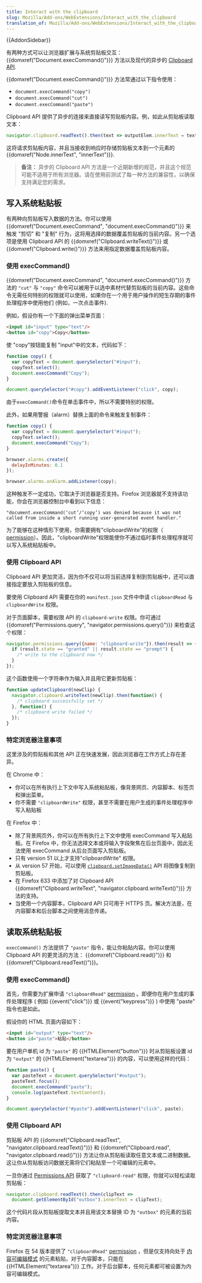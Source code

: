 ```yaml
---
title: Interact with the clipboard
slug: Mozilla/Add-ons/WebExtensions/Interact_with_the_clipboard
translation_of: Mozilla/Add-ons/WebExtensions/Interact_with_the_clipboard
---
```

{{AddonSidebar}}

有两种方式可以让浏览器扩展与系统剪贴板交互：{{domxref("Document.execCommand()")}} 方法以及现代的异步的 [Clipboard API](/en-US/docs/Web/API/Clipboard_API).

{{domxref("Document.execCommand()")}} 方法常通过以下指令使用：

- `document.execCommand("copy")`
- `document.execCommand("cut")`
- `document.execCommand("paste")`

Clipboard API 提供了异步的连接来直接读写剪贴板内容。例，如此从剪贴板读取文本：

```js
navigator.clipboard.readText().then(text => outputElem.innerText = text);
```

这将请求剪贴板内容，并且当接收到响应时存储剪贴板文本到一个元素的 {{domxref("Node.innerText", "innerText")}}.

> **备注：** 异步的 Clipboard API 方法是一个近期新增的规范，并且这个规范可能不适用于所有浏览器。请在使用前测试了每一种方法的兼容性，以确保支持满足您的需求。

## 写入系统粘贴板

有两种向剪贴板写入数据的方法。你可以使用 {{domxref("Document.execCommand", "document.execCommand()")}} 来触发 "剪切" 和 "复制" 行为，这将用选择的数据覆盖剪贴板的当前内容。另一个选项是使用 Clipboard API 的 {{domxref("Clipboard.writeText()")}} 或 {{domxref("Clipboard.write()")}} 方法来用指定数据覆盖剪贴板内容。

### 使用 execCommand()

{{domxref("Document.execCommand", "document.execCommand()")}} 方法的 `"cut"` 与 `"copy"` 命令可以被用于以选中素材代替剪贴板的当前内容。这些命令无需任何特别的权限就可以使用，如果你在一个用于用户操作的短生存期的事件处理程序中使用他们 (例如，一次点击事件).

例如，假设你有一个下面的弹出菜单页面：

```html
<input id="input" type="text"/>
<button id="copy">Copy</button>
```

使 "copy"按钮能复制 "input"中的文本，代码如下：

```js
function copy() {
  var copyText = document.querySelector("#input");
  copyText.select();
  document.execCommand("Copy");
}

document.querySelector("#copy").addEventListener("click", copy);
```

由于`execCommand()`命令在单击事件中，所以不需要特别的权限。

此外，如果用警报（alarm）替换上面的命令来触发复制事件：

```js
function copy() {
  var copyText = document.querySelector("#input");
  copyText.select();
  document.execCommand("Copy");
}

browser.alarms.create({
  delayInMinutes: 0.1
});

browser.alarms.onAlarm.addListener(copy);
```

这种触发不一定成功，它取决于浏览器是否支持。Firefox 浏览器就不支持该功能，你会在浏览器控制台中看到以下信息：

    "document.execCommand(‘cut’/‘copy’) was denied because it was not called from inside a short running user-generated event handler."

为了能够在这种情形下使用，你需要拥有"clipboardWrite"的权限（ [permission](/en-US/docs/Mozilla/Add-ons/WebExtensions/manifest.json/permissions)）。因此，"clipboardWrite"权限能使你不通过临时事件处理程序就可以写入系统粘贴板中。

### 使用 Clipboard API

Clipboard API 更加灵活，因为你不仅可以将当前选择复制到剪贴板中，还可以直接指定要放入剪贴板的信息。

要使用 Clipboard API 需要在你的 `manifest.json` 文件中申请 `clipboardRead` 与 `clipboardWrite` 权限。

对于页面脚本，需要权限 API 的 `clipboard-write` 权限。你可通过 {{domxref("Permissions.query", "navigator.permissions.query()")}} 来检查这个权限：

```js
navigator.permissions.query({name: "clipboard-write"}).then(result => {
  if (result.state == "granted" || result.state == "prompt") {
    /* write to the clipboard now */
  }
});
```

这个函数使用一个字符串作为输入并且用它更新剪贴板：

```js
function updateClipboard(newClip) {
  navigator.clipboard.writeText(newClip).then(function() {
    /* clipboard successfully set */
  }, function() {
    /* clipboard write failed */
  });
}
```

### 特定浏览器注意事项

这里涉及的剪贴板和其他 API 正在快速发展，因此浏览器在工作方式上存在差异。

在 Chrome 中：

- 你可以在所有执行上下文中写入系统粘贴板，像背景网页、内容脚本、标签页和弹出菜单。
- 你不需要 `"clipboardWrite"` 权限，甚至不需要在用户生成的事件处理程序中写入粘贴板

在 Firefox 中：

- 除了背景网页外，你可以在所有执行上下文中使用 execCommand 写入粘贴板。在 Firefox 中，你无法选择文本或将输入字段聚焦在后台页面中，因此无法使用 execCommand 从后台页面写入剪贴板。
- 只有 version 51 以上才支持"clipboardWrite" 权限。
- 从 version 57 开始，可以使用 [`clipboard.setImageData()`](/en-US/docs/Mozilla/Add-ons/WebExtensions/API/clipboard/setImageData) API 将图像复制到剪贴板。
- 在 Firefox 633 中添加了对 Clipboard API {{domxref("Clipboard.writeText", "navigator.clipboard.writeText()")}} 方法的支持。
- 当使用一个内容脚本，Clipboard API 只可用于 HTTPS 页。解决方法是，在内容脚本和后台脚本之间使用消息传递。

## 读取系统粘贴板

`execCommand()` 方法提供了 `"paste"` 指令，能让你粘贴内容。你可以使用 Clipboard API 的更灵活的方法： {{domxref("Clipboard.read()")}} 和 {{domxref("Clipboard.readText()")}}。

### 使用 execCommand()

首先，你需要为扩展申请 `"clipboardRead"` [permission](/en-US/docs/Mozilla/Add-ons/WebExtensions/manifest.json/permissions) 。即便你在用户生成的事件处理程序 ( 例如 {{event("click")}} 或 {{event("keypress")}} ) 中使用 "paste" 指令也是如此。

假设你的 HTML 页面内容如下：

```html
<input id="output" type="text"/>
<button id="paste">粘贴</button>
```

要在用户单机 id 为 `"paste"` 的 {{HTMLElement("button")}} 时从剪贴板设置 id 为 `"output"` 的 {{HTMLElement("textarea")}} 的内容，可以使用这样的代码：

```js
function paste() {
  var pasteText = document.querySelector("#output");
  pasteText.focus();
  document.execCommand("paste");
  console.log(pasteText.textContent);
}

document.querySelector("#paste").addEventListener("click", paste);
```

### 使用 Clipboard API

剪贴板 API 的 {{domxref("Clipboard.readText", "navigator.clipboard.readText()")}} 和 {{domxref("Clipboard.read", "navigator.clipboard.read()")}} 方法让你从剪贴板读取任意文本或二进制数据。这让你从剪贴板访问数据无需将它们粘贴至一个可编辑的元素中。

一旦你通过 [Permissions API](/en-US/docs/Web/API/Permissions_API) 获取了 `"clipboard-read"` 权限，你就可以轻松读取剪贴板：

```js
navigator.clipboard.readText().then(clipText =>
  document.getElementById("outbox").innerText = clipText);
```

这个代码片段从剪贴板提取文本并且用该文本替换 ID 为 `"outbox"` 的元素的当前内容。

### 特定浏览器注意事项

Firefox 在 54 版本提供了 `"clipboardRead"` [permission](/en-US/docs/Mozilla/Add-ons/WebExtensions/manifest.json/permissions) ，但是仅支持向处于 [内容可编辑模式](/en-US/docs/Web/Guide/HTML/Editable_content) 的元素粘贴，对于内容脚本，只能在 {{HTMLElement("textarea")}} 工作。对于后台脚本，任何元素都可被设置为内容可编辑模式。

